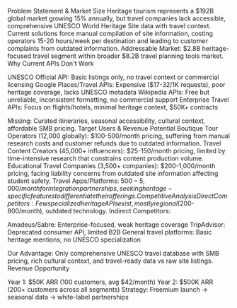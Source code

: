 Problem Statement & Market Size
Heritage tourism represents a $192B global market growing 15% annually, but travel companies lack accessible, comprehensive UNESCO World Heritage Site data with travel context. Current solutions force manual compilation of site information, costing operators 15-20 hours/week per destination and leading to customer complaints from outdated information.
Addressable Market: $2.8B heritage-focused travel segment within broader $8.2B travel planning tools market.
Why Current APIs Don't Work

UNESCO Official API: Basic listings only, no travel context or commercial licensing
Google Places/Travel APIs: Expensive ($17-32/1K requests), poor heritage coverage, lacks UNESCO metadata
Wikipedia APIs: Free but unreliable, inconsistent formatting, no commercial support
Enterprise Travel APIs: Focus on flights/hotels, minimal heritage context, $50K+ contracts

Missing: Curated itineraries, seasonal accessibility, cultural context, affordable SMB pricing.
Target Users & Revenue Potential
Boutique Tour Operators (12,000 globally): $100-500/month pricing, suffering from manual research costs and customer refunds due to outdated information.
Travel Content Creators (45,000+ influencers): $25-150/month pricing, limited by time-intensive research that constrains content production volume.
Educational Travel Companies (3,500+ companies): $200-1,000/month pricing, facing liability concerns from outdated site information affecting student safety.
Travel Apps/Platforms: $500-5,000/month for integration partnerships, seeking heritage-specific features to differentiate their offerings.
Competitive Analysis
Direct Competitors: Few specialized heritage APIs exist, mostly regional ($200-800/month), outdated technology.
Indirect Competitors:

Amadeus/Sabre: Enterprise-focused, weak heritage coverage
TripAdvisor: Deprecated consumer API, limited B2B
General travel platforms: Basic heritage mentions, no UNESCO specialization

Our Advantage: Only comprehensive UNESCO travel database with SMB pricing, rich cultural context, and travel-ready data vs raw site listings.
Revenue Opportunity

Year 1: $50K ARR (100 customers, avg $42/month)
Year 2: $500K ARR (200+ customers across all segments)
Strategy: Freemium launch → seasonal data → white-label partnerships